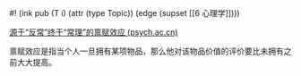 #! (ink pub (T i) (attr (type Topic)) (edge (supset [[6 心理学]])))

[源于“反常”终于“常理”的禀赋效应 (psych.ac.cn)](https://journal.psych.ac.cn/xlkxjz/article/2019/1671-3710/1671-3710-27-3-394.shtml)

禀赋效应是指当个人一旦拥有某项物品，那么他对该物品价值的评价要比未拥有之前大大提高。